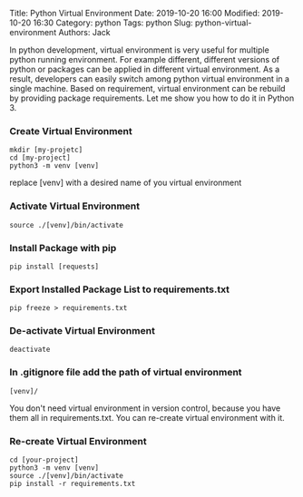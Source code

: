 Title: Python Virtual Environment
Date: 2019-10-20 16:00
Modified: 2019-10-20 16:30
Category: python
Tags: python
Slug: python-virtual-environment
Authors: Jack

In python development, virtual environment is very useful for multiple python running environment.  For example different, different versions of python or packages can be applied in different virtual environment.  As a result, developers can easily switch among python virtual environment in a single machine.  Based on requirement, virtual environment can be rebuild by providing package requirements.
Let me show you how to do it in Python 3.

### Create Virtual Environment

```
mkdir [my-projetc]
cd [my-project]
python3 -m venv [venv]
```
replace [venv] with a desired name of you virtual environment

### Activate Virtual Environment

```
source ./[venv]/bin/activate
```

### Install Package with pip

```
pip install [requests]
```

### Export Installed Package List to requirements.txt

```
pip freeze > requirements.txt
```

### De-activate Virtual Environment

```
deactivate
```

### In .gitignore file add the path of virtual environment

```
[venv]/
```

 You don't need virtual environment in version control, because you have them all in requirements.txt. You can re-create virtual environment with it.

### Re-create Virtual Environment

```
cd [your-project]
python3 -m venv [venv]
source ./[venv]/bin/activate
pip install -r requirements.txt

```
